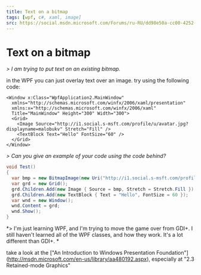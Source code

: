 ```yaml
---
title: Text on a bitmap
tags: [wpf, c#, xaml, image]
src: https://social.msdn.microsoft.com/Forums/ru-RU/dd98e50a-cc00-4252-bd03-c9b51bf3634d/text-on-a-bitmap?forum=wpf
---
```

# Text on a bitmap
*> I am trying to put text on an existing bitmap.*

in the WPF you can just overlay text over an image. try using the following code:
```xaml
<Window x:Class="WpfApplication2.MainWindow"
  xmlns="http://schemas.microsoft.com/winfx/2006/xaml/presentation"
  xmlns:x="http://schemas.microsoft.com/winfx/2006/xaml"
  Title="MainWindow" Height="300" Width="300">
  <Grid>
    <Image Source="http://i1.social.s-msft.com/profile/u/avatar.jpg?displayname=malobukv" Stretch="Fill" />
    <TextBlock Text="Hello" FontSize="60" />
  </Grid>
</Window>
```
*> Can you give an example of your code using the code behind?*
```c#
void Test()
{
  var bmp = new BitmapImage(new Uri("http://i1.social.s-msft.com/profile/u/avatar.jpg?displayname=malobukv"));
  var grd = new Grid();
  grd.Children.Add(new Image { Source = bmp, Stretch = Stretch.Fill });
  grd.Children.Add(new TextBlock { Text = "Hello", FontSize = 60 });
  var wnd = new Window();
  wnd.Content = grd;
  wnd.Show();
}
```
*> I'm just learning WPF, and I'm trying to move the game over from GDI+. I still haven't learned all of the WPF classes, and how they work. It's a lot different than GDI+. *

take a look at the ["An Introduction to Windows Presentation Foundation"] (http://msdn.microsoft.com/en-us/library/aa480192.aspx), especially at "2.3 Retained-mode Graphics"
